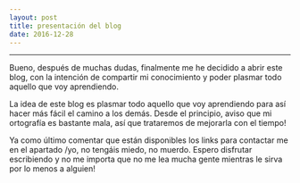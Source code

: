 ```yaml
---
layout: post
title: presentación del blog
date: 2016-12-28
---
```

--------------------

Bueno, después de muchas dudas, finalmente me he decidido a abrir este blog, con la intención de compartir mi conocimiento y poder plasmar todo aquello que voy aprendiendo. 

La idea de este blog es plasmar todo aquello que voy aprendiendo para así hacer más fácil el camino a los demás. Desde el principio, aviso que mi ortografía es bastante mala, así que trataremos de mejorarla con el tiempo!

Ya como último comentar que están disponibles los links para contactar me en el apartado /yo, no tengáis miedo, no muerdo.  Espero disfrutar escribiendo y no me importa que no me lea mucha gente mientras le sirva por lo menos a alguien!

